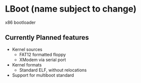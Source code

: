 LBoot (name subject to change)
==============================

x86 bootloader

Currently Planned features
--------------------------
 - Kernel sources
   - FAT12 formatted floppy
   - XModem via serial port
 - Kernel formats
   - Standard ELF, without relocations
 - Support for multiboot standard
